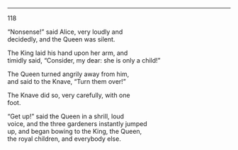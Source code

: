 ---
118 

“Nonsense!” said Alice, very loudly and  
decidedly, and the Queen was silent.

The King laid his hand upon her arm, and  
timidly said, “Consider, my dear: she is only
a child!”

The Queen turned angrily away from him,  
and said to the Knave, “Turn them over!”

The Knave did so, very carefully, with one  
foot.

“Get up!” said the Queen in a shrill, loud  
voice, and the three gardeners instantly jumped  
up, and began bowing to the King, the Queen,  
the royal children, and everybody else.